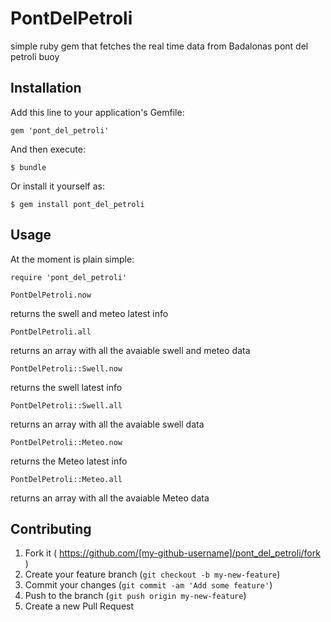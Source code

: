 # PontDelPetroli

simple ruby gem that fetches the real time data from Badalonas pont del petroli buoy

## Installation

Add this line to your application's Gemfile:

    gem 'pont_del_petroli'

And then execute:

    $ bundle

Or install it yourself as:

    $ gem install pont_del_petroli

## Usage

At the moment is plain simple:

    require 'pont_del_petroli'

    PontDelPetroli.now
returns the swell and meteo latest info

    PontDelPetroli.all
returns an array with all the avaiable swell and meteo data

    PontDelPetroli::Swell.now
returns the swell latest info

    PontDelPetroli::Swell.all
returns an array with all the avaiable swell data

    PontDelPetroli::Meteo.now
returns the Meteo latest info

    PontDelPetroli::Meteo.all
returns an array with all the avaiable Meteo data



## Contributing

1. Fork it ( https://github.com/[my-github-username]/pont_del_petroli/fork )
2. Create your feature branch (`git checkout -b my-new-feature`)
3. Commit your changes (`git commit -am 'Add some feature'`)
4. Push to the branch (`git push origin my-new-feature`)
5. Create a new Pull Request
